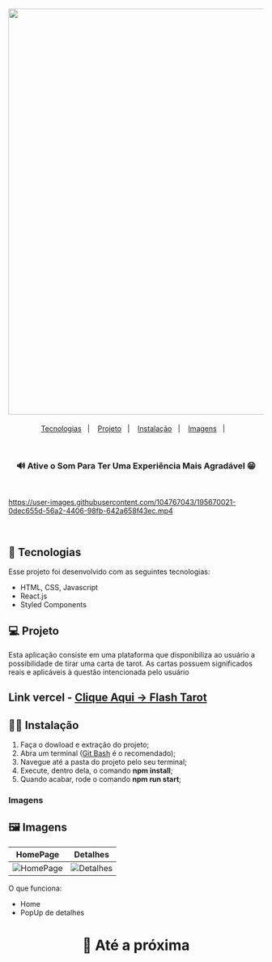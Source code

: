 

<h1 align="center">
<img width=800 src="https://user-images.githubusercontent.com/104767043/195661992-3c91d674-2d73-4c87-9463-20811f6a2b28.png">
</h1>

<p align="center">
  <a href="#Tecnologias">Tecnologias</a>&nbsp;&nbsp;&nbsp;|&nbsp;&nbsp;&nbsp;
  <a href="#Projeto">Projeto</a>&nbsp;&nbsp;&nbsp;|&nbsp;&nbsp;&nbsp;
  <a href="#Instalação">Instalação</a>&nbsp;&nbsp;&nbsp;|&nbsp;&nbsp;&nbsp;
  <a href="#Imagens">Imagens</a>&nbsp;&nbsp;&nbsp;|&nbsp;&nbsp;&nbsp;
 
</p>

<br/>

<h3 align="center">
  🔊 Ative o Som Para Ter Uma Experiência Mais Agradável 😁 
</h3>

<br/>

https://user-images.githubusercontent.com/104767043/195670021-0dec655d-56a2-4406-98fb-642a658f43ec.mp4



<br/>

<a id="Tecnologias"></a>
## 🚀 Tecnologias 

Esse projeto foi desenvolvido com as seguintes tecnologias:

- HTML, CSS, Javascript
- React.js
- Styled Components


<a id="Projeto"></a>
## 💻 Projeto

Esta aplicação consiste em uma plataforma que disponibiliza ao usuário a possibilidade de tirar uma carta de tarot. As cartas possuem significados reais e aplicáveis à questão intencionada pelo usuário


## Link vercel - [Clique Aqui -> Flash Tarot](https://flashtarot.vercel.app/)

<a id="Instalação"></a>
## 👨‍💻 Instalação

1. Faça o dowload e extração do projeto;
2. Abra um terminal ([Git Bash](https://git-scm.com/) é o recomendado);
3. Navegue até a pasta do projeto pelo seu terminal;
4. Execute, dentro dela, o comando **npm install**;
5. Quando acabar, rode o comando **npm run start**;

### Imagens


<a id="Imagens"></a>
## 🖼️ Imagens
 HomePage | Detalhes |
|---|---|
![HomePage](https://user-images.githubusercontent.com/104767043/195670404-bcd2ce38-3b00-4ded-9ff3-90b349bcd466.png) | ![Detalhes](https://user-images.githubusercontent.com/104767043/195670550-95504642-9586-4dce-aa82-c920766206c0.png)

O que funciona:
- Home
 - PopUp de detalhes


<h1 align="center"> 👋 Até a próxima <br/><br/>
</h1>


